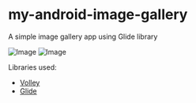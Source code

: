 # my-android-image-gallery
A simple image gallery app using Glide library

![Image](../master/app/src/main/assets/screenshot1.gif)
![Image](../master/app/src/main/assets/screenshot2.gif)

Libraries used:
- [Volley](https://github.com/google/volley)
- [Glide](https://github.com/bumptech/glide)
